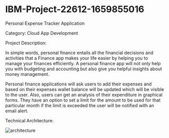 # IBM-Project-22612-1659855016
Personal Expense Tracker Application

Category: Cloud App Development

Project Description:

In simple words, personal finance entails all the financial decisions and activities that a Finance app makes your life easier by helping you to manage your finances efficiently. A personal finance app will not only help you with budgeting and accounting but also give you helpful insights about money management.


Personal finance applications will ask users to add their expenses and based on their expenses wallet balance will be updated which will be visible to the user.  Also, users can get an analysis of their expenditure in graphical forms. They have an option to set a limit for the amount to be used for that particular month if the limit is exceeded the user will be notified with an email alert.

Technical Architecture:

![architecture](https://user-images.githubusercontent.com/97951280/188361430-a377d0ce-1fbe-429a-9d4d-0309a9c2b977.png)
